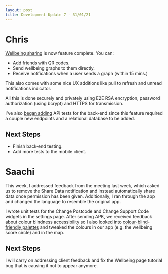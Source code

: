 ```yaml
---
layout: post
title: Development Update 7 - 31/01/21
---
```


# Chris

[Wellbeing sharing](https://github.com/UCLComputerScience/COMP0016_2020_21_Team26/pull/82) 
is now feature complete.
You can:
- Add friends with QR codes.
- Send wellbeing graphs to them directly.
- Receive notifications when a user sends a graph (within 15 mins.)

This also comes with some nice UX additions like pull to refresh and
unread notifications indicator.

All this is done securely and privately using E2E RSA encryption, password authorization
(using bcrypt) and HTTPS for transmission.

I've also [began adding](https://github.com/thevirtuoso1973/team26-goviz/pull/6) 
API tests for the back-end since this feature required a couple 
new endpoints and a relational database to be added.

## Next Steps

- Finish back-end testing.
- Add more tests to the mobile client.

# Saachi

This week, I addressed feedback from the meeting last week, which asked us to remove the Share Data notification and instead automatically share data once permission has been given. Additionally, I ran through the app and changed the language to resemble the original app.

I wrote unit tests for the Change Postcode and Change Support Code widgets in the settings page. After sending APK, we received feedback about colour blindness accessibility so I also looked into [colour-blind-friendly palettes](https://venngage.com/blog/color-blind-friendly-palette/) and tweaked the colours in our app (e.g. the wellbeing score circle) and in the map. 

## Next Steps

I will carry on addressing client feedback and fix the Wellbeing page tutorial bug that is causing it not to appear anymore.
